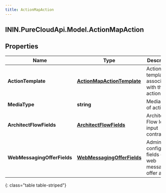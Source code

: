 ```yaml
---
title: ActionMapAction
---
```

## ININ.PureCloudApi.Model.ActionMapAction

## Properties

|Name | Type | Description | Notes|
|------------ | ------------- | ------------- | -------------|
| **ActionTemplate** | [**ActionMapActionTemplate**](ActionMapActionTemplate.html) | Action template associated with the action map. | [optional] |
| **MediaType** | **string** | Media type of action. | [optional] |
| **ArchitectFlowFields** | [**ArchitectFlowFields**](ArchitectFlowFields.html) | Architect Flow Id and input contract. | [optional] |
| **WebMessagingOfferFields** | [**WebMessagingOfferFields**](WebMessagingOfferFields.html) | Admin-configurable fields of a web messaging offer action. | [optional] |
{: class="table table-striped"}



